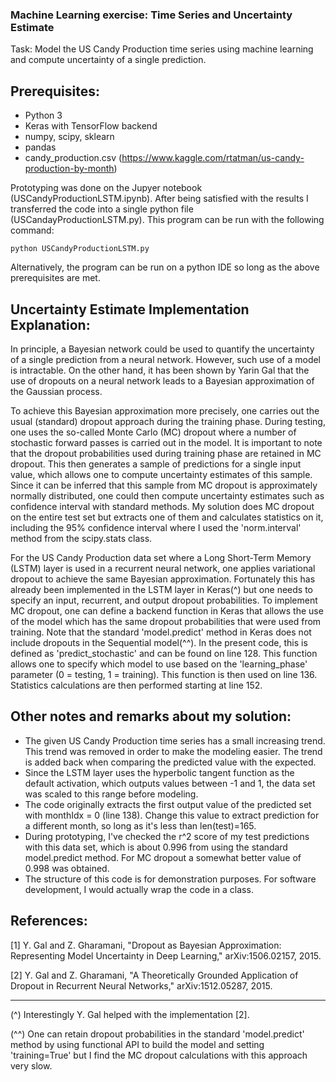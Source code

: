 ### Machine Learning exercise: Time Series and Uncertainty Estimate


Task: Model the US Candy Production time series 
      using machine learning and compute uncertainty 
	  of a single prediction.

## Prerequisites:
- Python 3 
- Keras with TensorFlow backend
- numpy, scipy, sklearn
- pandas
- candy_production.csv (https://www.kaggle.com/rtatman/us-candy-production-by-month)

Prototyping was done on the Jupyer notebook (USCandyProductionLSTM.ipynb). After being satisfied
with the results I transferred the code into a single python file (USCandayProductionLSTM.py).
This program can be run with the following command:

   `python USCandyProductionLSTM.py`
   
Alternatively, the program can be run on a python IDE so 
long as the above prerequisites are met.
  

## Uncertainty Estimate Implementation Explanation:

In principle, a Bayesian network could be used
to quantify the uncertainty of a single prediction
from a neural network. However, such use of a model 
is intractable. On the other hand, it has 
been shown by Yarin Gal that the use of dropouts 
on a neural network leads to a Bayesian approximation 
of the Gaussian process.

To achieve this Bayesian approximation more precisely, 
one carries out the usual (standard) 
dropout approach during the training phase.
During testing, one uses the so-called Monte Carlo (MC) dropout
where a number of stochastic forward passes is carried out 
in the model. It is important to note that the dropout probabilities 
used during training phase are retained in MC dropout.
This then generates a sample of predictions for a 
single input value, which allows one to 
compute uncertainty estimates of this sample. Since it can be inferred that this sample from MC dropout 
is approximately normally distributed, one could then compute uncertainty estimates such as confidence interval 
with standard methods. My solution does MC dropout 
on the entire test set but extracts one of them 
and calculates statistics on it, including the 95% confidence 
interval where I used the 'norm.interval' method from the 
scipy.stats class.

For the US Candy Production data set where a 
Long Short-Term Memory (LSTM) layer is used in a recurrent
neural network, one applies variational dropout 
to achieve the same Bayesian approximation. 
Fortunately this has already been implemented in the LSTM
layer in Keras(^) but one needs to specify an input, 
recurrent, and output dropout probabilities. 
To implement MC dropout, one can define 
a backend function in Keras that allows the use of
the model which has the same dropout probabilities that were
used from training. Note that the standard 'model.predict' method 
in Keras does not include dropouts in the Sequential model(^^). 
In the present code, this is defined as 'predict_stochastic' 
and can be found on line 128. This function allows one to specify 
which model to use based on the 'learning_phase' parameter
(0 = testing, 1 = training). This function is then used 
on line 136. Statistics calculations are then
performed starting at line 152.


## Other notes and remarks about my solution:
- The given US Candy Production time series has a small
  increasing trend. This trend was removed in order 
  to make the modeling easier. The trend is added back 
  when comparing the predicted value with the expected.
- Since the LSTM layer uses the hyperbolic tangent function 
  as the default activation, which outputs values between -1 and 1, 
  the data set was scaled to this range before modeling.
- The code originally extracts the first output 
  value of the predicted set with monthIdx = 0 (line 138). 
  Change this value to extract prediction for a different month,
  so long as it's less than len(test)=165.
- During prototyping, I've checked the r^2 score of 
  my test predictions with this data set, which is about 0.996 from 
  using the standard model.predict method.
  For MC dropout a somewhat better value of 0.998 was obtained.
- The structure of this code is for demonstration purposes. 
  For software development, I would actually
  wrap the code in a class.


## References:

[1] Y. Gal and Z. Gharamani, "Dropout as Bayesian Approximation:
    Representing Model Uncertainty in Deep Learning," arXiv:1506.02157, 2015.
	
[2] Y. Gal and Z. Gharamani, "A Theoretically Grounded Application of 
    Dropout in Recurrent Neural Networks," arXiv:1512.05287, 2015.

-------
(^) Interestingly Y. Gal helped with the implementation [2]. 

(^^) One can retain dropout probabilities in the standard 'model.predict' method 
by using functional API to build the model and setting 'training=True' but I find 
the MC dropout calculations with this approach very slow.
